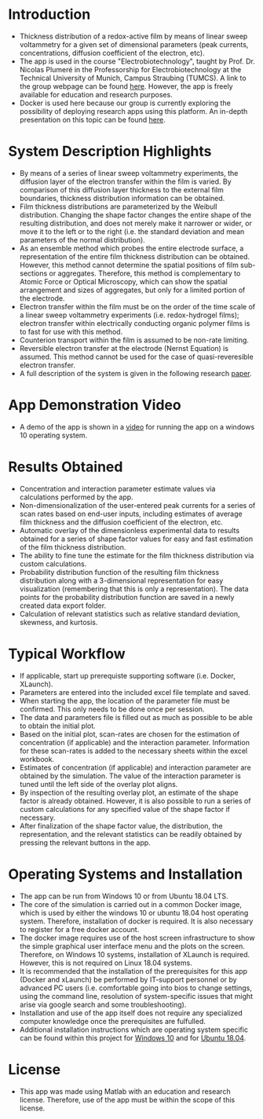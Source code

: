 # Introduction
- Thickness distribution of a redox-active film by means of linear sweep voltammetry for a given set of dimensional parameters (peak currents, concentrations, diffusion coefficient of the electron, etc).
- The app is used in the course "Electrobiotechnology", taught by Prof. Dr. Nicolas Plumeré in the Professorship for Electrobiotechnology at the Technical University of Munich, Campus Straubing (TUMCS). A link to the group webpage can be found [here](https://ebt.cs.tum.de/?lang=en). However, the app is freely available for education and research purposes.
- Docker is used here because our group is currently exploring the possibility of deploying research apps using this platform. An in-depth presentation on this topic can be found [here](https://www.youtube.com/watch?v=L4nqky8qGm8).

# System Description Highlights
- By means of a series of linear sweep voltammetry experiments, the diffusion layer of the electron transfer within the film is varied. By comparison of this diffusion layer thickness to the external film boundaries, thickness distribution information can be obtained.
- Film thickness distributions are parameterized by the Weibull distribution. Changing the shape factor changes the entire shape of the resulting distribution, and does not merely make it narrower or wider, or move it to the left or to the right (i.e. the standard deviation and mean parameters of the normal distribution).
- As an ensemble method which probes the entire electrode surface, a representation of the entire film thickness distribution can be obtained. However, this method cannot determine the spatial positions of film sub-sections or aggregates. Therefore, this method is complementary to Atomic Force or Optical Microscopy, which can show the spatial arrangement and sizes of aggregates, but only for a limited portion of the electrode.
- Electron transfer within the film must be on the order of the time scale of a linear sweep voltammetry experiments (i.e. redox-hydrogel films); electron transfer within electrically conducting organic polymer films is to fast for use with this method.
- Counterion transport within the film is assumed to be non-rate limiting.
- Reversible electron transfer at the electrode (Nernst Equation) is assumed. This method cannot be used for the case of quasi-reveresible electron transfer.
- A full description of the system is given in the following research [paper](https://pubs.rsc.org/en/content/articlelanding/2020/sc/c9sc03653a#!divAbstract).

# App Demonstration Video
- A demo of the app is shown in a [video](https://vimeo.com/557098624) for running the app on a windows 10 operating system.

# Results Obtained
- Concentration and interaction parameter estimate values via calculations performed by the app.
- Non-dimensionalization of the user-entered peak currents for a series of scan rates based on end-user inputs, including estimates of average film thickness and the diffusion coefficient of the electron, etc.
- Automatic overlay of the dimensionless experimental data to results obtained for a series of shape factor values for easy and fast estimation of the film thickness distribution.
- The ability to fine tune the estimate for the film thickness distribution via custom calculations. 
- Probability distribution function of the resulting film thickness distribution along with a 3-dimensional representation for easy visualization (remembering that this is only a representation). The data points for the probability distribution function are saved in a newly created data export folder.
- Calculation of relevant statistics such as relative standard deviation, skewness, and kurtosis.

# Typical Workflow
- If applicable, start up prerequiste supporting software (i.e. Docker, XLaunch).
- Parameters are entered into the included excel file template and saved.
- When starting the app, the location of the parameter file must be confirmed. This only needs to be done once per session.
- The data and parameters file is filled out as much as possible to be able to obtain the initial plot.
- Based on the initial plot, scan-rates are chosen for the estimation of concentration (if applicable) and the interaction parameter. Information for these scan-rates is added to the necessary sheets within the excel workbook.
- Estimates of concentration (if applicable) and interaction parameter are obtained by the simulation. The value of the interaction parameter is tuned until the left side of the overlay plot aligns.
- By inspection of the resulting overlay plot, an estimate of the shape factor is already obtained. However, it is also possible to run a series of custom calculations for any specified value of the shape factor if necessary.
- After finalization of the shape factor value, the distribution, the representation, and the relevant statistics can be readily obtained by pressing the relevant buttons in the app.

# Operating Systems and Installation
- The app can be run from Windows 10 or from Ubuntu 18.04 LTS.
- The core of the simulation is carried out in a common Docker image, which is used by either the windows 10 or ubuntu 18.04 host operating system. Therefore, installation of docker is required. It is also necessary to register for a free docker account.
- The docker image requires use of the host screen infrastructure to show the simple graphical user interface menu and the plots on the screen. Therefore, on Windows 10 systems, installation of XLaunch is required. However, this is not required on Linux 18.04 systems.
- It is recommended that the installation of the prerequisites for this app (Docker and xLaunch) be performed by IT-support personnel or by advanced PC users (i.e. comfortable going into bios to change settings, using the command line, resolution of system-specific issues that might arise via google search and some troubleshooting).
- Installation and use of the app itself does not require any specialized computer knowledge once the prerequisites are fulfulled.
- Additional installation instructions which are operating system specific can be found within this project for [Windows 10](https://github.com/DLBuesen/redox-active-film-distribution-reversible/tree/main/project/windows10) and for [Ubuntu 18.04](https://github.com/DLBuesen/redox-active-film-distribution-reversible/tree/main/project/ubuntu1804).

# License
- This app was made using Matlab with an education and research license. Therefore, use of the app must be within the scope of this license.


